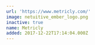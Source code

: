 ```yaml
---
url: 'https://www.metricly.com/'
image: netuitive_ember_logo.png
inactive: true
name: Metricly
added: 2017-12-22T17:14:04.000Z
---
```

